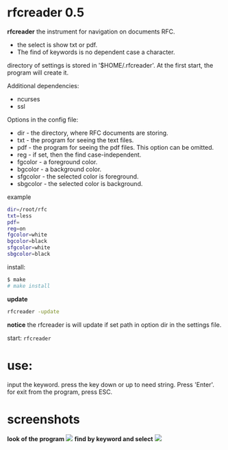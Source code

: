 # rfcreader 0.5
**rfcreader** the instrument for navigation on documents RFC.<br>
* the select is show txt or pdf.
* The find of keywords is no dependent case a character.

directory of settings is stored in '$HOME/.rfcreader'. At the first start, the program will create it.

Additional dependencies:
* ncurses
* ssl

Options in the config file:
* dir - the directory, where RFC documents are storing.
* txt - the program for seeing the text files.
* pdf - the program for seeing the pdf files. This option can be omitted.
* reg - if set, then the find case-independent.
* fgcolor - a foreground color.
* bgcolor - a background color.
* sfgcolor - the selected color is foreground.
* sbgcolor - the selected color is background.

example
```bash
dir=/root/rfc
txt=less
pdf=
reg=on
fgcolor=white
bgcolor=black
sfgcolor=white
sbgcolor=black
```

install:<br>
```bash
$ make
# make install
```


**update**<br>
```bash
rfcreader -update
```

**notice** the rfcreader is will update if set path in option dir in the settings file.

start:
`rfcreader`

# use:

input the keyword. press the key down or up to need string. Press 'Enter'. for exit from the program, press ESC.

# screenshots
**look of the program**
![](http://i.imgur.com/3NruQrQ.png)
**find by keyword and select**
![](http://i.imgur.com/VWoLOi6.png)



